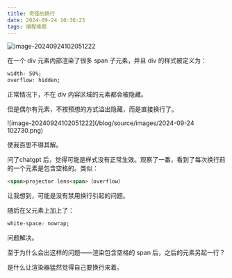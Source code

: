 ```yaml
---
title: 奇怪的换行
date: 2024-09-24 10:36:23
tags: 编程难题
---
```


![image-20240924102051222](/blog/source/images/image-20240924102051222.png)

在一个 div 元素内部渲染了很多 span 子元素，并且 div 的样式被定义为：

```css
width: 50%;
overflow: hidden;
```

正常情况下，不在 div 内容区域的元素都会被隐藏。

但是偶尔有元素，不按预想的方式溢出隐藏，而是直接换行了。

![image-20240924102051222](/blog/source/images/2024-09-24 102730.png)

使我百思不得其解。

问了chatgpt 后，觉得可能是样式没有正常生效。观察了一番，看到了每次换行前的一个元素是包含空格的。类似：

```html
<span>projector lens<span>（overflow）
```

让我想到，可能是没有禁用换行引起的问题。

随后在父元素上加上了：

```css
white-space: nowrap;
```

问题解决。

至于为什么会出这样的问题——渲染包含空格的 span 后，之后的元素另起一行？

是什么让渲染器猛然觉得自己要换行来着。

